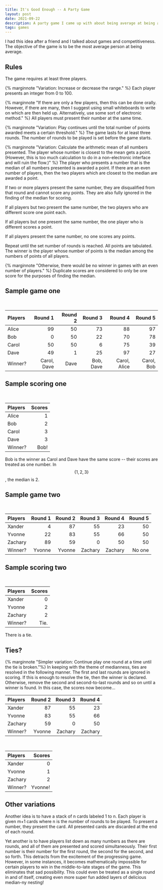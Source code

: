 ```yaml
---
title: It's Good Enough -- A Party Game
layout: post
date: 2021-09-22
description: A party game I came up with about being average at being average.
tags: games
---
```




I had this idea after a friend and I talked about games and competitiveness. The objective of the game is to be the most average person at being average.

## Rules
The game requires at least three players. 

{% marginnote "Variation: Increase or decrease the range." %} Each player presents an integer from 0 to 100. 

{% marginnote "If there are only a few players, then this can be done orally. However, if there are many, then I suggest using small whiteboards to write on which are then held up. Alternatively, use some sort of electronic method." %} All players must present their number at the same time. 

{% marginnote "Variation: Play continues until the total number of points awarded meets a certain threshold." %} The game lasts for at least three rounds. The number of rounds to be played is set before the game starts.

{% marginnote "Variation: Calculate the arithmetic mean of all numbers presented. The player whose number is closest to the mean gets a point. (However, this is too much calculation to do in a non-electronic interface and will ruin the flow.)" %} The player who presents a number that is the median of all numbers presented is awarded a point. If there are an even number of players, then the two players which are closest to the median are awarded a point.

If two or more players present the same number, they are disqualified from that round and cannot score any points. They are also fully ignored in the finding of the median for scoring.

If all players but two present the same number, the two players who are different score one point each.

If all players but one present the same number, the one player who is different scores a point.

If all players present the same number, no one scores any points.

Repeat until the set number of rounds is reached. All points are tabulated. The winner is the player whose number of points is the median among the numbers of points of all players.

{% marginnote "Otherwise, there would be no winner in games with an even number of players." %} Duplicate scores are considered to only be one score for the purposes of finding the median.

## Sample game one

<br>

| Players |     Round 1 | Round 2 |   Round 3 |      Round 4 |    Round 5 |
|:--------|------------:|--------:|----------:|-------------:|-----------:|
| Alice   |          99 |      50 |        73 |           88 |         97 |
| Bob     |           0 |      50 |        22 |           70 |         78 |
| Carol   |          50 |      50 |         6 |           75 |         39 |
| Dave    |          49 |       1 |        25 |           97 |         27 |
| Winner? | Carol, Dave |    Dave | Bob, Dave | Carol, Alice | Carol, Bob |

## Sample scoring one

<br>

| Players | Scores |
|:--------|-------:|
| Alice   |      1 |
| Bob     |      2 |
| Carol   |      3 |
| Dave    |      3 |
| Winner? |   Bob! |

Bob is the winner as Carol and Dave have the same score -- their scores are treated as one number. In $$\{1, 2, 3\}$$, the median is 2.

## Sample game two

<br>

| Players | Round 1 | Round 2 | Round 3 | Round 4 | Round 5 |
|:--------|--------:|--------:|--------:|--------:|--------:|
| Xander  |       4 |      87 |      55 |      23 |      50 |
| Yvonne  |      22 |      83 |      55 |      66 |      50 |
| Zachary |      89 |      59 |       0 |      50 |      50 |
| Winner? |  Yvonne |  Yvonne | Zachary | Zachary |  No one |

## Sample scoring two

<br>

| Players | Scores |
|:--------|-------:|
| Xander  |      0 |
| Yvonne  |      2 |
| Zachary |      2 |
| Winner? |   Tie. |

There is a tie.

## Ties?

{% marginnote "Simpler variation: Continue play one round at a time until the tie is broken."%} In keeping with the theme of medianness, ties are resolved in the following manner. The first and last rounds are ignored in scoring. If this is enough to resolve the tie, then the winner is declared. Otherwise, remove the second and second-to-last rounds and so on until a winner is found. In this case, the scores now become...

| Players | Round 2 | Round 3 | Round 4 |
|:--------|--------:|--------:|--------:|
| Xander  |      87 |      55 |      23 |
| Yvonne  |      83 |      55 |      66 |
| Zachary |      59 |       0 |      50 |
| Winner? |  Yvonne | Zachary | Zachary |

<br>

| Players |   Scores |
|:--------|---------:|
| Xander  |        0 |
| Yvonne  |        1 |
| Zachary |        2 |
| Winner? |  Yvonne! |

## Other variations

Another idea is to have a stack of n cards labeled 1 to n. Each player is given m+1 cards where n is the number of rounds to be played. To present a number, they present the card. All presented cards are discarded at the end of each round.

Yet another is to have players list down as many numbers as there are rounds, and all of them are presented and scored simultaneously. Their first number is their number for the first round, the second for the second, and so forth. This detracts from the excitement of the progressing game. However, in some instances, it becomes mathematically impossible for certain players to win in the middle-to-late stages of the game. This eliminates that sad possibility. This could even be treated as a single round in and of itself, creating even more super fun added layers of delicious median-ny nesting!
